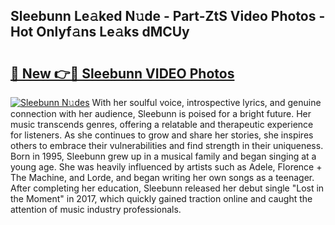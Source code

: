 ## Sleebunn Le𝚊ked N𝚞de - Part-ZtS Video Photos - Hot Onlyf𝚊ns Le𝚊ks dMCUy

# <h2><a href="http://ab15921.deff.icu/?id=Sleebunn">🔗 New 👉🔴 Sleebunn VIDEO Photos</a></h2>

[![Sleebunn N𝚞des](https://i.imgur.com/rIISA9y.gif)](http://ab15921.deff.icu/?id=Sleebunn)
With her soulful voice, introspective lyrics, and genuine connection with her audience, Sleebunn is poised for a bright future. Her music transcends genres, offering a relatable and therapeutic experience for listeners. As she continues to grow and share her stories, she inspires others to embrace their vulnerabilities and find strength in their uniqueness. Born in 1995, Sleebunn grew up in a musical family and began singing at a young age. She was heavily influenced by artists such as Adele, Florence + The Machine, and Lorde, and began writing her own songs as a teenager. After completing her education, Sleebunn released her debut single "Lost in the Moment" in 2017, which quickly gained traction online and caught the attention of music industry professionals.
